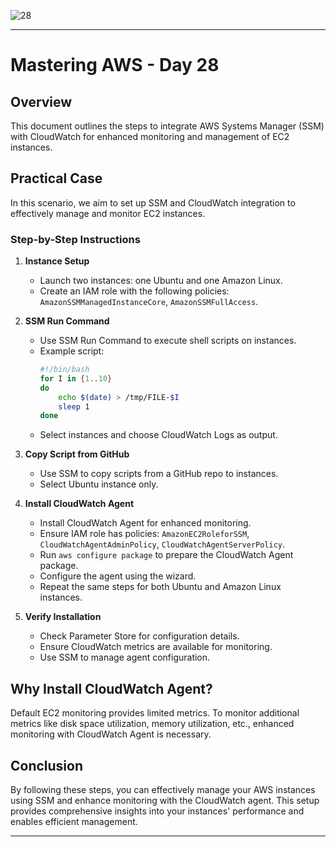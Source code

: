 ![28](https://github.com/saikiranpi/mastering-aws/assets/109568252/99d12fd1-b83e-4fb4-9867-03f7ce59a652)



---

# Mastering AWS - Day 28

## Overview
This document outlines the steps to integrate AWS Systems Manager (SSM) with CloudWatch for enhanced monitoring and management of EC2 instances.

## Practical Case
In this scenario, we aim to set up SSM and CloudWatch integration to effectively manage and monitor EC2 instances.

### Step-by-Step Instructions
1. **Instance Setup**
   - Launch two instances: one Ubuntu and one Amazon Linux.
   - Create an IAM role with the following policies: `AmazonSSMManagedInstanceCore`, `AmazonSSMFullAccess`.

2. **SSM Run Command**
   - Use SSM Run Command to execute shell scripts on instances.
   - Example script:
     ```bash
     #!/bin/bash
     for I in {1..10}
     do
         echo $(date) > /tmp/FILE-$I
         sleep 1
     done
     ```
   - Select instances and choose CloudWatch Logs as output.

3. **Copy Script from GitHub**
   - Use SSM to copy scripts from a GitHub repo to instances.
   - Select Ubuntu instance only.

4. **Install CloudWatch Agent**
   - Install CloudWatch Agent for enhanced monitoring.
   - Ensure IAM role has policies: `AmazonEC2RoleforSSM`, `CloudWatchAgentAdminPolicy`, `CloudWatchAgentServerPolicy`.
   - Run `aws configure package` to prepare the CloudWatch Agent package.
   - Configure the agent using the wizard.
   - Repeat the same steps for both Ubuntu and Amazon Linux instances.

5. **Verify Installation**
   - Check Parameter Store for configuration details.
   - Ensure CloudWatch metrics are available for monitoring.
   - Use SSM to manage agent configuration.

## Why Install CloudWatch Agent?
Default EC2 monitoring provides limited metrics. To monitor additional metrics like disk space utilization, memory utilization, etc., enhanced monitoring with CloudWatch Agent is necessary.

## Conclusion
By following these steps, you can effectively manage your AWS instances using SSM and enhance monitoring with the CloudWatch agent. This setup provides comprehensive insights into your instances' performance and enables efficient management.

---
